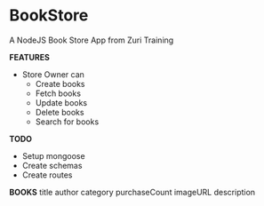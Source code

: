 # BookStore
A NodeJS Book Store App from Zuri Training

**FEATURES**
* Store Owner can
    * Create books
    * Fetch books
    * Update books
    * Delete books 
    * Search for books

**TODO**
* Setup mongoose
* Create schemas
* Create routes


**BOOKS**
    title
    author
    category
    purchaseCount
    imageURL
    description
